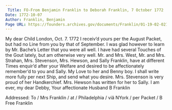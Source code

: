 ```yaml
---
 Title: FO-From Benjamin Franklin to Deborah Franklin, 7 October 1772
Date: 1772-10-07
Author: Franklin, Benjamin
Page URL: https://founders.archives.gov/documents/Franklin/01-19-02-0218
---
```


My dear Child
London, Oct. 7. 1772
I receiv’d yours per the August Packet, but had no Line from you by that of September. I was glad however to learn by Mr. Bache’s Letter that you were all well.
I have had several Touches of the Gout lately, but am otherwise very well.
Mr. and Mrs. West, Mr. and Mrs. Strahan, Mrs. Stevenson, Mrs. Hewson, and Sally Franklin, have at different Times enquir’d after your Welfare and desired to be affectionately remember’d to you and Sally. My Love to her and Benny boy.
I shall write more fully per next Ship, and send what you desire. Mrs. Stevenson is very proud of her Handkerchief. Mrs. Hewson has written for her to Sally. I am ever, my dear Debby, Your affectionate Husband
B Franklin
 
Addressed: To / Mrs Franklin / at / Philadelphia / viâ NYork / per Packet / B Free Franklin

